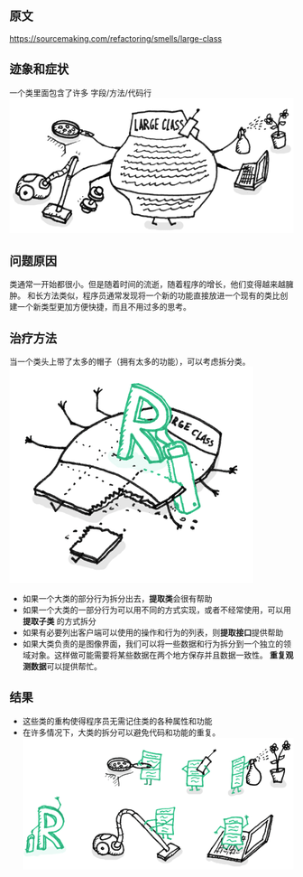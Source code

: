 ## 原文
https://sourcemaking.com/refactoring/smells/large-class

## 迹象和症状
一个类里面包含了许多 字段/方法/代码行    
![large class](images/large-class-1.png)

## 问题原因
类通常一开始都很小。但是随着时间的流逝，随着程序的增长，他们变得越来越臃肿。
和长方法类似，程序员通常发现将一个新的功能直接放进一个现有的类比创建一个新类型更加方便快捷，而且不用过多的思考。

## 治疗方法
当一个类头上带了太多的帽子（拥有太多的功能），可以考虑拆分类。
![large class](images/large-class-2.png)

* 如果一个大类的部分行为拆分出去，**提取类**会很有帮助
* 如果一个大类的一部分行为可以用不同的方式实现，或者不经常使用，可以用**提取子类** 的方式拆分
* 如果有必要列出客户端可以使用的操作和行为的列表，则**提取接口**提供帮助
* 如果大类负责的是图像界面，我们可以将一些数据和行为拆分到一个独立的领域对象。这样做可能需要将某些数据在两个地方保存并且数据一致性。 **重复观测数据**可以提供帮忙。

## 结果
* 这些类的重构使得程序员无需记住类的各种属性和功能
* 在许多情况下，大类的拆分可以避免代码和功能的重复。
![large class](images/large-class-3.png)

